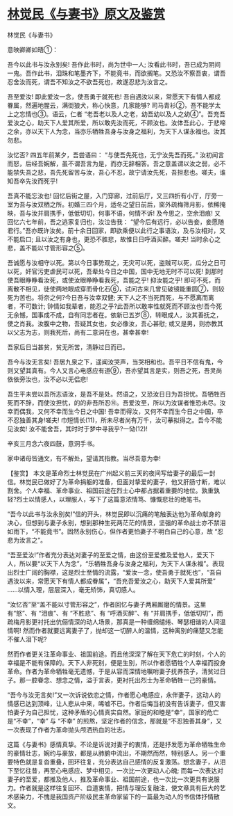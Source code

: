 # [林觉民《与妻书》原文及鉴赏](https://www.vrrw.net/wx/10384.html)

林觉民《与妻书》

意映卿卿如晤①：

吾今以此书与汝永别矣! 吾作此书时，尚为世中一人; 汝看此书时，吾已成为阴间一鬼。吾作此书，泪珠和笔墨齐下，不能竟书，而欲搁笔。又恐汝不察吾衷，谓吾忍舍汝而死，谓吾不知汝之不欲吾死也，故遂忍悲为汝言之。

吾至爱汝! 即此爱汝一念，使吾勇于就死也! 吾自遇汝以来，常愿天下有情人都成眷属，然遍地腥云，满街狼犬，称心快意，几家能够? 司马青衫②，吾不能学太上之忘情也③。语云，仁者 “老吾老以及人之老，幼吾幼以及人之幼④”。吾充吾爱汝之心，助天下人爱其所爱，所以敢先汝而死，不顾汝也。汝体吾此心，于悲啼之余，亦以天下人为念，当亦乐牺牲吾身与汝身之福利，为天下人谋永福也。汝其勿悲。

汝忆否? 四五年前某夕，吾尝语曰： “与使吾先死也，无宁汝先吾而死。” 汝初闻言而怒，后经吾婉解，虽不谓吾言为是，而亦无辞相答。吾之意盖谓以汝之弱，必不能禁失吾之悲，吾先死留苦与汝，吾心不忍，故宁请汝先死，吾担悲也。嗟夫，谁知吾卒先汝而死乎!

吾真不能忘汝也! 回忆后街之屋，入门穿廊，过前后厅，又三四折有小厅，厅旁一室为吾与汝双栖之所。初婚三四个月，适冬之望日前后，窗外疏梅筛月影，依稀掩映，吾与汝并肩携手，低低切切，何事不语，何情不诉! 及今思之，空余泪痕! 又回忆六七年前，吾之逃家复归也，汝泣告我： “望今后有远行，必以告妾，妾愿随君行。”吾亦既许汝矣。前十余日回家，即欲乘便以此行之事语汝，及与汝相对，又不能启口; 且以汝之有身也，更恐不胜悲，故惟日日呼酒买醉。嗟夫! 当时余心之悲，盖不能以寸管形容之⑤。

吾诚愿与汝相守以死。第以今日事势观之，无灾可以死，盗贼可以死，瓜分之日可以死，奸官污吏虐民可以死，吾辈处今日之中国，国中无地无时不可以死! 到那时使吾眼睁睁看汝死，或使汝眼睁睁看我死，吾能之乎! 抑汝能之乎! 即可不死，而离散不相见，徒使两地眼成穿而骨化石⑥，试问古来几曾见破镜能重圆⑦，则较死为苦也。将奈之何?今日吾与汝幸双健; 天下人之不当死而死，与不愿离而离者，不可数计; 钟情如我辈者，能忍之乎?此吾所以敢率性就死而不顾汝也!吾今死无余憾，国事成不成，自有同志者在。依新已五岁⑧，转眼成人，汝其善抚之，使之肖我。汝腹中之物，吾疑其女也，女必像汝，吾心甚慰; 或又是男，则亦教其以父志为志，则我死后，尚有二意洞在也，甚幸甚幸!

吾家后日当甚贫，贫无所苦，清静过日而已。

吾今与汝无言矣! 吾居九泉之下，遥闻汝哭声，当哭相和也。吾平日不信有鬼，今则又望其真有。今人又言心电感应有道⑨，吾亦望其言是实，则吾之死，吾灵尚依依旁汝也，汝不必以无侣悲!

吾生平未尝以吾所志语汝，是吾不是处。然语之，又恐汝日日为吾担忧。吾牺牲百死而不辞，而使汝担忧，的的非吾所忍⑩。吾爱汝至，所以为汝谋者惟恐未尽。汝幸而偶我，又何不幸而生今日之中国! 吾幸而得汝，又何不幸而生今日之中国，卒不忍独善其身!嗟夫! 巾短情长(11)，所未尽者尚有万千，汝可摹拟得之。吾今不能见汝矣! 汝不能舍吾，其时时于梦中寻我乎?一恸(12)!

辛亥三月念六夜四鼓，意洞手书。

家中诸母皆通文，有不解处，望请其指教。当尽吾意为幸!



【鉴赏】 本文是革命烈士林觉民在广州起义前三天的夜间写给妻子的最后一封信。林觉民已做好了为革命捐躯的准备，但面对挚爱的妻子，他又肝肠寸断，难以割舍。个人幸福、革命事业、祖国前途在烈士心中都占据着重要的地位。孰重孰轻?烈士以情感人，以理服人，写下了这篇意浓情笃、慷慨悲壮的绝笔书。

“吾今以此书与汝永别矣!”信的开头，林觉民即以沉痛的笔触表达他为革命献身的决心，但想到与妻子永别，想到那种生死两茫茫的情景，坚强的革命战士亦不禁泪如雨下，“不能竟书”。固然永别伤心，但作者更怕妻子不明白自己的心意，故 “忍悲为汝言之”。

“吾至爱汝!”作者充分表达对妻子的至爱之情，由这份至爱推及爱他人，爱天下人，所以要“以天下人为念”，“乐牺牲吾身与汝身之福利，为天下人谋永福”。表现出烈士广阔的胸襟，这是烈士至情的流露，“爱汝一念，使吾勇于就死也”，“吾自遇汝以来，常愿天下有情人都成眷属”，“吾充吾爱汝之心，助天下人爱其所爱” ……以情入理，层层深入，毫无矫饰，真切感人。

“汝忆否”至“盖不能以寸管形容之”，作者回忆与妻子两厢厮磨的情景。这里有“怒”、有 “泪痕”、有 “不胜悲”、有 “呼酒买醉”、有 “并肩携手，低低切切”，而疏梅月影更衬托出伉俪情深的动人场景，那真是一种缠绵缱绻、琴瑟相谐的人间温情啊! 然而作者就要远离妻子了，抛却这一切醉人的温情，这种离别的痛楚又怎能不催人泪下呢?

然而作者更关注革命事业、祖国前途。而且他深深了解在天下危亡的时刻，个人的幸福是不能有保障的。天下人非死别，便是生别，所以作者愿牺牲个人幸福而投身革命。作者为革命牺牲毫无遗憾，于是从容而深情地嘱咐妻子抚养孩子，清贫过日子。那一腔眷念、想念之情，溢于言表，更衬托出烈士为革命牺牲一己的豪情。

“吾今与汝无言矣!”又一次诉说依恋之情，作者愿心电感应，永伴妻子，这动人的情感已达到顶峰，让人悲从中来，唏嘘不已。作者后悔当初没有告诉妻子，但又害怕妻子为自己担忧，这种矛盾的心情真实自然。家庭的和睦是“幸”，国家的危亡是“不幸”，“幸” 与 “不幸” 的煎熬，坚定作者的信念，那就是“不忍独善其身”，又一次表现了作者为革命抛头颅洒热血的壮志。

这篇《与妻书》感情真挚。不论是诉说对妻子的衷情，还是抒发愿为革命牺牲生命的豪情壮志，婉约与豪放，都是从肺腑中流出，不期然而然，特别感人。另一个重要特色就是复沓重叠，回环往复，充分表达自己感情的反复激荡。想念妻子，从泪下至忆往昔，再至心电感应、梦中相见，一次比一次更动人心魄; 而每一次表达对妻子的至爱，都推及他人，推及革命事业、祖国前途，也一次比一次更具有说服力。作者就是这样往复回环、自道衷情，把情与理反复融注，使文章具有巨大的艺术感染力，不愧是我国资产阶级民主革命家留下的一篇最为动人的书信体抒情散文。

